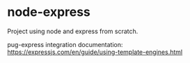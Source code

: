 # node-express
 Project using node and express from scratch.

pug-express integration documentation: https://expressjs.com/en/guide/using-template-engines.html